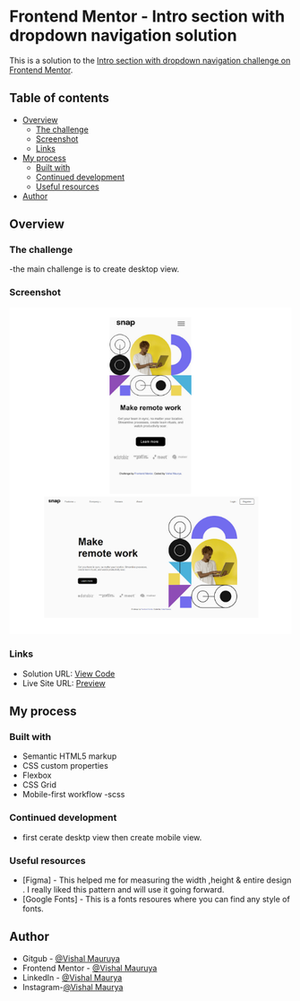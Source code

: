 # Frontend Mentor - Intro section with dropdown navigation solution

This is a solution to the [Intro section with dropdown navigation challenge on Frontend Mentor](https://www.frontendmentor.io/challenges/intro-section-with-dropdown-navigation-ryaPetHE5). 

## Table of contents

- [Overview](#overview)
  - [The challenge](#the-challenge)
  - [Screenshot](#screenshot)
  - [Links](#links)
- [My process](#my-process)
  - [Built with](#built-with)
  - [Continued development](#continued-development)
  - [Useful resources](#useful-resources)
- [Author](#author)


## Overview

### The challenge

-the main challenge is to create desktop view.
### Screenshot

![Screenshot](./assets/images/screenshoot.png)

### Links

- Solution URL: [View Code](https://github.com/VishalMauryastp/intro-section-with-dropdown-navigation-main)
- Live Site URL: [Preview](https://vishalmauryastp.github.io/intro-section-with-dropdown-navigation-main/)
## My process

### Built with

- Semantic HTML5 markup
- CSS custom properties
- Flexbox
- CSS Grid
- Mobile-first workflow
-scss

### Continued development

- first cerate desktp view then create mobile view.
### Useful resources

- [Figma] - This helped me for measuring the width ,height & entire design . I really liked this pattern and will use it going forward.
- [Google Fonts] - This is a fonts resoures where you can find any style of fonts.



## Author
- Gitgub - [@Vishal Mauruya](https://github.com/VishalMauryastp)
- Frontend Mentor - [@Vishal Mauruya](https://www.frontendmentor.io/profile/VishalMauryastp)
- LinkedIn - [@Vishal Maurya](https://www.linkedin.com/in/in-vishalmaurya/)
- Instagram-[@Vishal Maurya](https://www.instagram.com/VishalMauryastp)


